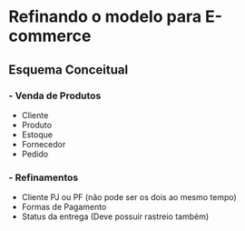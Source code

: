 # Refinando o modelo para E-commerce

## Esquema Conceitual
### - Venda de Produtos
* Cliente
* Produto
* Estoque
* Fornecedor
* Pedido

### - Refinamentos

* Cliente PJ ou PF (não pode ser os dois ao mesmo tempo)
* Formas de Pagamento
* Status da entrega (Deve possuir rastreio também)

